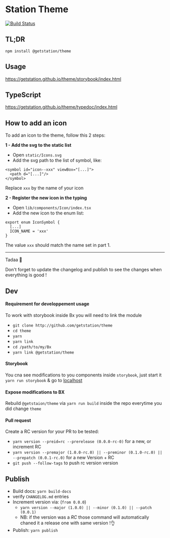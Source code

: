 # Station Theme
[![Build Status](https://travis-ci.com/getstation/theme.svg?branch=master)](https://travis-ci.com/getstation/theme)

## TL;DR

```
npm install @getstation/theme
```

## Usage
https://getstation.github.io/theme/storybook/index.html

## TypeScript
https://getstation.github.io/theme/typedoc/index.html

## How to add an icon
To add an icon to the theme, follow this 2 steps:

**1 - Add the svg to the static list**
- Open `static/Icons.svg`
- Add the svg path to the list of symbol, like:
```
<symbol id="icon--xxx" viewBox="[...]">
  <path d="[...]"/>
</symbol>
```
Replace `xxx` by the name of your icon

**2 - Register the new icon in the typing**
- Open `lib/components/Icon/index.tsx`
- Add the new icon to the enum list:
```
export enum IconSymbol {
  [...]
  ICON_NAME = 'xxx'
}
```
The value `xxx` should match the name set in part 1.

---
Tadaa 🎉

Don't forget to update the changelog and publish to see the changes when everything is good !

## Dev

#### Requirement for developpement usage

To work with storybook inside Bx you will need to link the module 

- `git clone http://github.com/getstation/theme`
- `cd theme`
- `yarn`
- `yarn link`
- `cd /path/to/my/Bx`
- `yarn link @getstation/theme`

#### Storybook

You cna see modifications to you components inside `storybook`, just start it `yarn run storybook` & go to [localhost](http://localhost:6006)


#### Expose modifications to BX

Rebuild `@getstaion/theme` via `yarn run build` inside the repo everytime you did change `theme` 

#### Pull request

Create a RC version for your PR to be tested:

- `yarn version --preid=rc --prerelease (0.0.0-rc-0)` for a new, or increment RC
- `yarn version --premajor (1.0.0-rc.0) || --preminor (0.1.0-rc.0) || --prepatch (0.0.1-rc.0)` for a new Version + RC
- `git push --follow-tags` to push rc version version

## Publish
- Build docs: `yarn build-docs`
- verify `CHANGELOG.md` entries
- Increment version via: (`from 0.0.0`)
  - `yarn version --major (1.0.0) || --minor (0.1.0) || --patch (0.0.1)`
  - NB: if the version was a *RC* those command will automatically chaned it a release one with same version !👌
- Publish: `yarn publish`